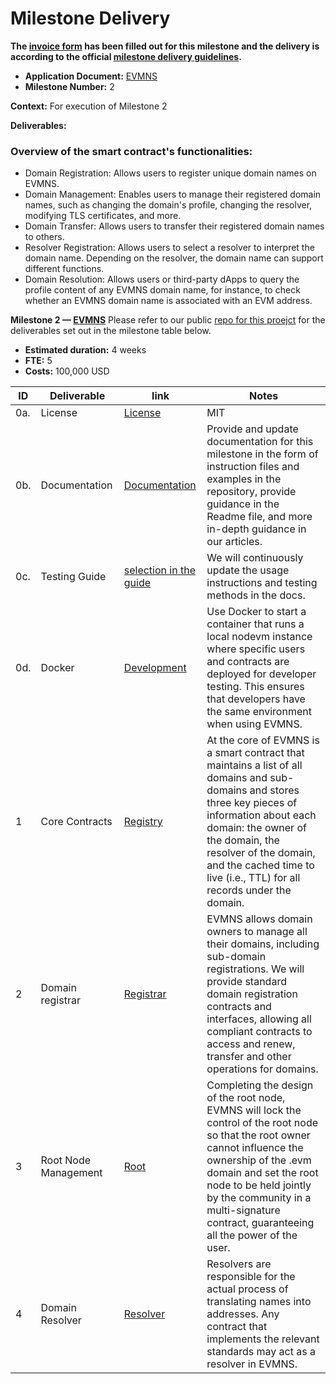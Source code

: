 # Milestone Delivery

**The [invoice form](https://forms.gle/wLuAzXKa9qYrZQob9) has been filled out for this milestone and the delivery is according to the official [milestone delivery guidelines](https://github.com/eosnetworkfoundation/grant-framework/blob/master/docs/milestone-deliverables-guidelines.md).**

* **Application Document:** [EVMNS
  ](https://github.com/eosnetworkfoundation/grant-framework/blob/main/applications/EVMNS.md)
* **Milestone Number:** 2

**Context:**
For execution of Milestone 2

**Deliverables:**

### Overview of the smart contract's functionalities:

- Domain Registration: Allows users to register unique domain names on EVMNS.
- Domain Management: Enables users to manage their registered domain names, such as changing the domain's profile,
  changing the resolver, modifying TLS certificates, and more.
- Domain Transfer: Allows users to transfer their registered domain names to others.
- Resolver Registration: Allows users to select a resolver to interpret the domain name. Depending on the resolver, the
  domain name can support different functions.
- Domain Resolution: Allows users or third-party dApps to query the profile content of any EVMNS domain name, for
  instance, to check whether an EVMNS domain name is associated with an EVM address.

**Milestone 2 — [EVMNS](https://github.com/evmns/EVMNS)**
Please refer to our public [repo for this proejct](https://github.com/evmns/EVMNS) for the deliverables set out in the
milestone table below.

- **Estimated duration:** 4 weeks
- **FTE:** 5
- **Costs:** 100,000 USD

| ID  | Deliverable          | link                                                                                 | Notes                                                                                                                                                                                                                                                                                          |
|-----|----------------------|--------------------------------------------------------------------------------------|------------------------------------------------------------------------------------------------------------------------------------------------------------------------------------------------------------------------------------------------------------------------------------------------|
| 0a. | License              | [License](https://github.com/evmns/EVMNS/blob/main/LICENSE)                          | MIT                                                                                                                                                                                                                                                                                            |
| 0b. | Documentation        | [Documentation](https://docs.evmns.space/)                                           | Provide and update documentation for this milestone in the form of instruction files and examples in the repository, provide guidance in the Readme file, and more in-depth guidance in our articles.                                                                                          |
| 0c. | Testing Guide        | [selection in the guide](https://github.com/evmns/evmns-contracts#How-to-run-tests)  | We will continuously update the usage instructions and testing methods in the docs.                                                                                                                                                                                                            |
| 0d. | Docker               | [Development](https://hub.docker.com/repository/docker/evmns/development/general)    | Use Docker to start a container that runs a local nodevm instance where specific users and contracts are deployed for developer testing. This ensures that developers have the same environment when using EVMNS.                                                                              |
| 1   | Core Contracts       | [Registry](https://github.com/evmns/evmns-contracts/tree/main/contracts/registry)    | At the core of EVMNS is a smart contract that maintains a list of all domains and sub-domains and stores three key pieces of information about each domain: the owner of the domain, the resolver of the domain, and the cached time to live (i.e., TTL) for all records under the domain.     |
| 2   | Domain registrar     | [Registrar](https://github.com/evmns/evmns-contracts/tree/main/contracts/evmregistrar) | EVMNS allows domain owners to manage all their domains, including sub-domain registrations. We will provide standard domain registration contracts and interfaces, allowing all compliant contracts to access and renew, transfer and other operations for domains.                            |
| 3   | Root Node Management | [Root](https://github.com/evmns/evmns-contracts/tree/main/contracts/root)            | Completing the design of the root node, EVMNS will lock the control of the root node so that the root owner cannot influence the ownership of the .evm domain and set the root node to be held jointly by the community in a multi-signature contract, guaranteeing all the power of the user. |
| 4   | Domain Resolver      | [Resolver](https://github.com/evmns/evmns-contracts/tree/main/contracts/resolvers)   | Resolvers are responsible for the actual process of translating names into addresses. Any contract that implements the relevant standards may act as a resolver in EVMNS.                                                                                                                      |<br/><br/>
